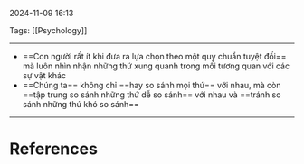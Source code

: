 2024-11-09 16:13

Tags: [[Psychology]]  

---

- ==Con người rất ít khi đưa ra lựa chọn theo một quy chuẩn tuyệt đối== mà luôn nhìn nhận những thứ xung quanh trong mối tương quan với các sự vật khác  
- ==Chúng ta== không chỉ ==hay so sánh mọi thứ== với nhau, mà còn ==tập trung so sánh những thứ dễ so sánh== với nhau và ==tránh so sánh những thứ khó so sánh==   

---
# References
